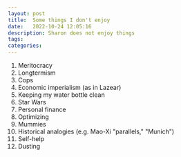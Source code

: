 ```yaml
---
layout: post
title:  Some things I don't enjoy
date:   2022-10-24 12:05:16
description: Sharon does not enjoy things
tags: 
categories: 
---
```


1. Meritocracy
2. Longtermism
3. Cops
4. Economic imperialism (as in Lazear)
5. Keeping my water bottle clean
6. Star Wars
7. Personal finance
8. Optimizing
9. Mummies 
10. Historical analogies (e.g. Mao-Xi "parallels," "Munich")
11. Self-help
12. Dusting